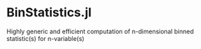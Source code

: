 # BinStatistics.jl
Highly generic and efficient computation of n-dimensional binned statistic(s) for n-variable(s)
